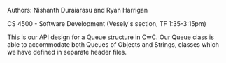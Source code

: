 Authors: Nishanth Duraiarasu and Ryan Harrigan

CS 4500 - Software Development (Vesely's section, TF 1:35-3:15pm)

This is our API design for a Queue structure in CwC. Our Queue class is able to
accommodate both Queues of Objects and Strings, classes which we have defined in
separate header files. 